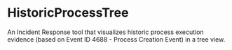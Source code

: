 # HistoricProcessTree
An Incident Response tool that visualizes historic process execution evidence (based on Event ID 4688 - Process Creation Event) in a tree view.
